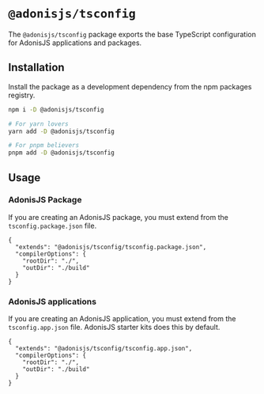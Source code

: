 # `@adonisjs/tsconfig`

The `@adonisjs/tsconfig` package exports the base TypeScript configuration for AdonisJS applications and packages.

## Installation

Install the package as a development dependency from the npm packages registry.

```sh
npm i -D @adonisjs/tsconfig

# For yarn lovers
yarn add -D @adonisjs/tsconfig

# For pnpm believers
pnpm add -D @adonisjs/tsconfig
```

## Usage

### AdonisJS Package

If you are creating an AdonisJS package, you must extend from the `tsconfig.package.json` file.

```jsonc
{
  "extends": "@adonisjs/tsconfig/tsconfig.package.json",
  "compilerOptions": {
    "rootDir": "./",
    "outDir": "./build"
  }
}
```

### AdonisJS applications

If you are creating an AdonisJS application, you must extend from the `tsconfig.app.json` file. AdonisJS starter kits does this by default.

```jsonc
{
  "extends": "@adonisjs/tsconfig/tsconfig.app.json",
  "compilerOptions": {
    "rootDir": "./",
    "outDir": "./build"
  }
}
```
